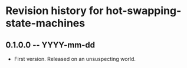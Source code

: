 # Revision history for hot-swapping-state-machines

## 0.1.0.0 -- YYYY-mm-dd

* First version. Released on an unsuspecting world.
